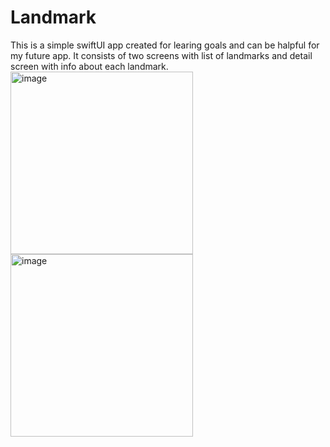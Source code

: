 # Landmark
This is a simple swiftUI app created for learing goals and can be halpful for my future app. It consists of two screens with list of landmarks and detail screen with info about each landmark.
<img width="292" alt="image" src="https://github.com/D1maSD/Landmark/assets/93784266/5a0ba8a6-2544-4e64-9fc7-16fdf4090666">
<img width="292" alt="image" src="https://github.com/D1maSD/Landmark/assets/93784266/a21711f7-8f6e-44a0-99d3-9e9cd0d14dac">

